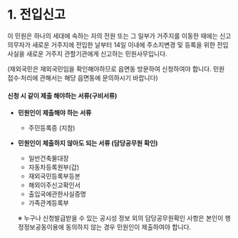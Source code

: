 # 1. 전입신고

이 민원은 하나의 세대에 속하는 자의 전원 또는 그 일부가 거주지를 이동한 때에는 신고의무자가 새로운 거주지에 전입한 날부터 14일 이내에 주소지변경 및 등록을 위한 전입사실을 새로운 거주지 관할기관에게 신고하는 민원사무입니다.

(재외국민은 재외국민임을 확인해야하므로 읍면동 방문하여 신청하여야 합니다. 민원 접수·처리에 관해서는 해당 읍면동에 문의하시기 바랍니다)

#### **신청 시 같이 제출 해야하는 서류(구비서류)**

* **민원인이 제출해야 하는 서류**
  * 주민등록증 (지참)
*   **민원인이 제출하지 않아도 되는 서류 (담당공무원 확인)**

    * 일반건축물대장
    * 자동차등록원부(갑)
    * 재외국민등록부등본
    * 해외이주신고확인서
    * 출입국에관한사실증명
    * 가족관계등록부

    ※ 누구나 신청발급받을 수 있는 공시성 정보 외의 담당공무원확인 사항은 본인이 행정정보공동이용에 동의하지 않는 경우 민원인이 제출하여야 합니다.
